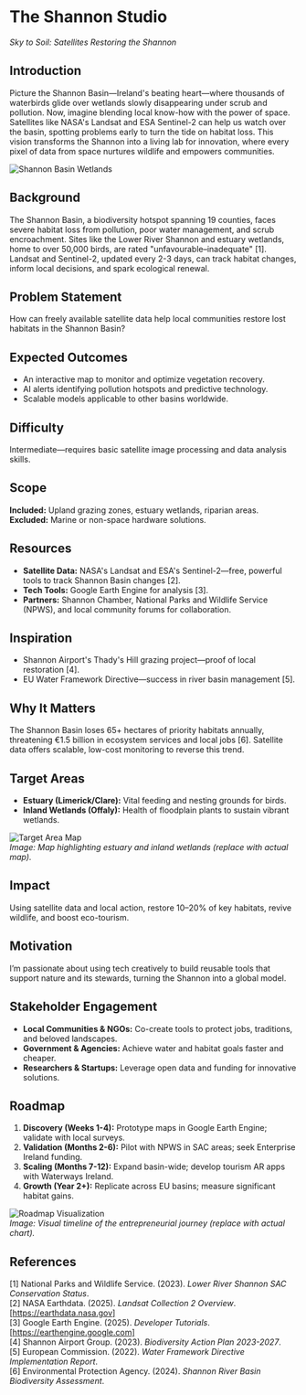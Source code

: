 # The Shannon Studio
*Sky to Soil: Satellites Restoring the Shannon*

## Introduction

Picture the Shannon Basin—Ireland's beating heart—where thousands of waterbirds glide over wetlands slowly disappearing under scrub and pollution. Now, imagine blending local know-how with the power of space. Satellites like NASA's Landsat and ESA Sentinel-2 can help us watch over the basin, spotting problems early to turn the tide on habitat loss. This vision transforms the Shannon into a living lab for innovation, where every pixel of data from space nurtures wildlife and empowers communities.

![Shannon Basin Wetlands]([https://via.placeholder.com/400x200.png?text=Shannon+Wetlands](https://pixabay.com/photos/athlone-ireland-river-shannon-5073485/))  


## Background

The Shannon Basin, a biodiversity hotspot spanning 19 counties, faces severe habitat loss from pollution, poor water management, and scrub encroachment. Sites like the Lower River Shannon and estuary wetlands, home to over 50,000 birds, are rated "unfavourable–inadequate" [1]. Landsat and Sentinel-2, updated every 2-3 days, can track habitat changes, inform local decisions, and spark ecological renewal.

## Problem Statement

How can freely available satellite data help local communities restore lost habitats in the Shannon Basin?

## Expected Outcomes

- An interactive map to monitor and optimize vegetation recovery.
- AI alerts identifying pollution hotspots and predictive technology.
- Scalable models applicable to other basins worldwide.

## Difficulty

Intermediate—requires basic satellite image processing and data analysis skills.

## Scope

**Included:** Upland grazing zones, estuary wetlands, riparian areas.  
**Excluded:** Marine or non-space hardware solutions.

## Resources

- **Satellite Data:** NASA's Landsat and ESA's Sentinel-2—free, powerful tools to track Shannon Basin changes [2].
- **Tech Tools:** Google Earth Engine for analysis [3].
- **Partners:** Shannon Chamber, National Parks and Wildlife Service (NPWS), and local community forums for collaboration.

## Inspiration

- Shannon Airport's Thady's Hill grazing project—proof of local restoration [4].
- EU Water Framework Directive—success in river basin management [5].

## Why It Matters

The Shannon Basin loses 65+ hectares of priority habitats annually, threatening €1.5 billion in ecosystem services and local jobs [6]. Satellite data offers scalable, low-cost monitoring to reverse this trend.

## Target Areas

- **Estuary (Limerick/Clare):** Vital feeding and nesting grounds for birds.
- **Inland Wetlands (Offaly):** Health of floodplain plants to sustain vibrant wetlands.

![Target Area Map](https://via.placeholder.com/400x200.png?text=Shannon+Target+Areas)  
*Image: Map highlighting estuary and inland wetlands (replace with actual map).*

## Impact

Using satellite data and local action, restore 10–20% of key habitats, revive wildlife, and boost eco-tourism.

## Motivation

I’m passionate about using tech creatively to build reusable tools that support nature and its stewards, turning the Shannon into a global model.

## Stakeholder Engagement

- **Local Communities & NGOs:** Co-create tools to protect jobs, traditions, and beloved landscapes.
- **Government & Agencies:** Achieve water and habitat goals faster and cheaper.
- **Researchers & Startups:** Leverage open data and funding for innovative solutions.

## Roadmap

1. **Discovery (Weeks 1-4):** Prototype maps in Google Earth Engine; validate with local surveys.
2. **Validation (Months 2-6):** Pilot with NPWS in SAC areas; seek Enterprise Ireland funding.
3. **Scaling (Months 7-12):** Expand basin-wide; develop tourism AR apps with Waterways Ireland.
4. **Growth (Year 2+):** Replicate across EU basins; measure significant habitat gains.

![Roadmap Visualization](https://via.placeholder.com/400x200.png?text=Roadmap+Phases)  
*Image: Visual timeline of the entrepreneurial journey (replace with actual chart).*

## References

[1] National Parks and Wildlife Service. (2023). *Lower River Shannon SAC Conservation Status*.  
[2] NASA Earthdata. (2025). *Landsat Collection 2 Overview*. [https://earthdata.nasa.gov]  
[3] Google Earth Engine. (2025). *Developer Tutorials*. [https://earthengine.google.com]  
[4] Shannon Airport Group. (2023). *Biodiversity Action Plan 2023-2027*.  
[5] European Commission. (2022). *Water Framework Directive Implementation Report*.  
[6] Environmental Protection Agency. (2024). *Shannon River Basin Biodiversity Assessment*.
